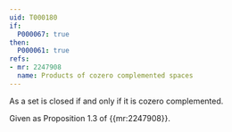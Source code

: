 ```yaml
---
uid: T000180
if:
  P000067: true
then:
  P000061: true
refs:
- mr: 2247908
  name: Products of cozero complemented spaces
---
```


As a set is closed if and only if it is cozero complemented.

Given as Proposition 1.3 of {{mr:2247908}}.
